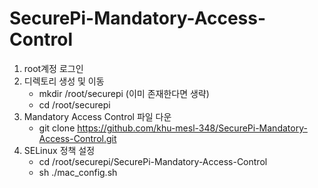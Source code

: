 # SecurePi-Mandatory-Access-Control

1. root계정 로그인
2. 디렉토리 생성 및 이동
	- mkdir /root/securepi (이미 존재한다면 생략)
	- cd /root/securepi
3. Mandatory Access Control 파일 다운
	- git clone https://github.com/khu-mesl-348/SecurePi-Mandatory-Access-Control.git
4. SELinux 정책 설정
	- cd /root/securepi/SecurePi-Mandatory-Access-Control
	- sh ./mac_config.sh
